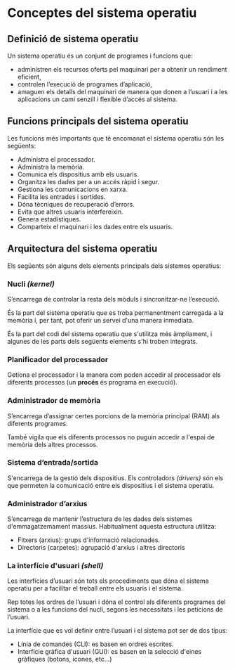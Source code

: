 Conceptes del sistema operatiu
================

Definició de sistema operatiu
-----------

Un sistema operatiu és un conjunt de programes i funcions que:
* administren els recursos oferts pel maquinari per a obtenir un rendiment eficient,
* controlen l’execució de programes d’aplicació,
* amaguen els detalls del maquinari de manera que donen a l’usuari i a les aplicacions un camí senzill i flexible d’accés al sistema.

Funcions principals del sistema operatiu
------------

Les funcions més importants que té encomanat el sistema operatiu són les següents:

* Administra el processador.
* Administra la memòria.
* Comunica els dispositius amb els usuaris.
* Organitza les dades per a un accés ràpid i segur.
* Gestiona les comunicacions en xarxa.
* Facilita les entrades i sortides.
* Dóna tècniques de recuperació d’errors.
* Evita que altres usuaris interfereixin.
* Genera estadístiques.
* Comparteix el maquinari i les dades entre els usuaris.



Arquitectura del sistema operatiu
----------------
Els següents són alguns dels elements principals dels sistemes operatius:

### Nucli _(kernel)_

S’encarrega de controlar la resta dels mòduls i sincronitzar-ne l’execució.

És la part del sistema operatiu que es troba permanentment carregada a la memòria i, per tant, pot oferir un servei d'una manera inmediata.

És la part del codi del sistema operatiu que s'utilitza més àmpliament, i algunes de les parts dels següents elements s'hi troben integrats.

### Planificador del processador

Getiona el processador i la manera com poden accedir al processador els diferents processos (un **procés** és programa en execució).

### Administrador de memòria

S’encarrega d’assignar certes porcions de la memòria principal (RAM) als diferents programes.

També vigila que els diferents processos no puguin accedir a l'espai de memòria dels altres processos.

### Sistema d’entrada/sortida

S'encarrega de la gestió dels dispositius. Els controladors _(drivers)_ són els que permeten la comunicació entre els dispositius i el sistema operatiu.

### Administrador d’arxius

S’encarrega de mantenir l’estructura de les dades dels sistemes d'emmagatzemament massius. Habitualment aquesta estructura utilitza:
- Fitxers (arxius): grups d'informació relacionades.
- Directoris (carpetes): agrupació d'arxius i altres directoris

### La interfície d'usuari _(shell)_

Les interfícies d’usuari són tots els procediments que dóna el sistema operatiu per a facilitar el treball entre els usuaris i el sistema.

Rep totes les ordres de l’usuari i dóna el control als diferents programes del sistema o a les funcions del nucli, segons les necessitats i les peticions de l’usuari.

La interfície que es vol definir entre l’usuari i el sistema pot ser de dos tipus:
- Línia de comandes (CLI): es basen en ordres escrites.
- Interfície gràfica d'usuari (GUI): es basen en la selecció d'eines gràfiques (botons, icones, etc...)